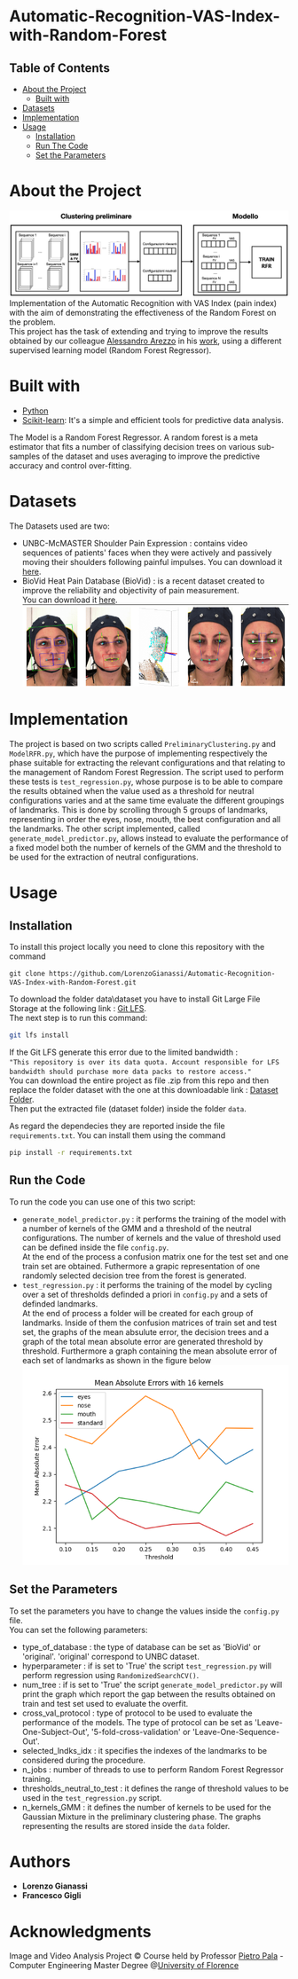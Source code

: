 # Automatic-Recognition-VAS-Index-with-Random-Forest
## Table of Contents  
- [About the Project](#1)  
  - [Built with](#2)
- [Datasets](#3)
- [Implementation](#4)
- [Usage](#5)
  - [Installation](#6) 
  - [Run The Code](#7)
  - [Set the Parameters](#8)

# About the Project <a name="1"/>
![](Images/framework_scheme.jpg) <br/>
Implementation of the Automatic Recognition with VAS Index (pain index) with the aim of demonstrating the effectiveness of the Random Forest on the problem. <br/>
This project has the task of extending and trying to improve the results obtained by our colleague [Alessandro Arezzo](https://github.com/AlessandroArezzo) in his [work](https://github.com/AlessandroArezzo/Automatic-Recognition-VAS-Index), using a different supervised learning model (Random Forest Regressor).

# Built with <a name="2"/>
- [Python](https://www.python.org/)
- [Scikit-learn](https://scikit-learn.org/stable/): It's a simple and efficient tools for predictive data analysis.

The Model is a Random Forest Regressor. A random forest is a meta estimator that fits a number of classifying decision trees on various sub-samples of the dataset and uses averaging to improve the predictive accuracy and control over-fitting.

# Datasets <a name="3"/>
The Datasets used are two:
- UNBC-McMASTER Shoulder Pain Expression : contains video sequences of patients' faces when they were actively and passively moving their shoulders following painful impulses. You can download it [here](https://datasets.bifrost.ai/info/1439).
- BioVid Heat Pain Database (BioVid) :  is a recent dataset created to improve the reliability and objectivity of pain measurement. <br/>
 You can download it [here](https://nextcloud.univ-lille.fr/index.php/s/MjFirkrqBZmbb7w).<br/>
 ![](Images/Biovid.png) <br/>
# Implementation <a name="4"/>
The project is based on two scripts called ```PreliminaryClustering.py``` and ```ModelRFR.py```, which have the purpose of implementing respectively the phase suitable for extracting the relevant configurations and that relating to the management of Random Forest Regression. The script used to perform these tests is ```test_regression.py```, whose purpose is to be able to compare the results obtained when the value used as a threshold for neutral configurations varies and at the same time evaluate the different groupings of landmarks. This is done by scrolling through 5 groups of landmarks, representing in order the eyes, nose, mouth, the best configuration and all the landmarks. The other script implemented, called ```generate_model_predictor.py```, allows instead to evaluate the performance of a fixed model both the number of kernels of the GMM and the threshold to be used for the extraction of neutral configurations.

# Usage <a name="5"/>
## Installation <a name="6"/>
To install this project locally you need to clone this repository with the command
```
git clone https://github.com/LorenzoGianassi/Automatic-Recognition-VAS-Index-with-Random-Forest.git
```
To download the folder data\dataset you have to install Git Large File Storage at the following link : [Git LFS](https://git-lfs.github.com/).<br/>
The next step is to run this command:
```sh
git lfs install
```

If the Git LFS generate this error due to the limited bandwidth : <br/>
```"This repository is over its data quota. Account responsible for LFS bandwidth should purchase more data packs to restore access."```<br/>
You can download the entire project as file .zip from this repo and then replace the folder dataset with the one at this downloadable link : [Dataset Folder](https://downgit.github.io/#/home?url=https:%2F%2Fgithub.com%2FLorenzoGianassi%2FAutomatic-Recognition-VAS-Index-with-Random-Forest%2Fblob%2Fgh-pages%2Fdata%2Fdataset%2Fdataset.7z).<br/>
Then put the extracted file (dataset folder) inside the folder ```data```.<br/>


As regard the dependecies they are reported inside the file ```requirements.txt```. You can install them using the command 
```sh
pip install -r requirements.txt
```

## Run the Code <a name="7"/>
To run the code you can use one of this two script:
- ```generate_model_predictor.py``` : it performs the training of the model with a number of kernels of the GMM and a threshold of the neutral configurations. The number of kernels and the value of threshold used can be defined inside the file ```config.py```.<br/> At the end of the process a confusion matrix one for the test set and one train set are obtained. Futhermore a grapic representation of one randomly selected decision tree from the forest is generated.
- ```test_regression.py``` : it performs the training of the model by cycling over a set of thresholds definded a priori in ```config.py``` and a sets of definded landmarks.<br/> At the end of process a folder will be created for each group of landmarks. Inside of them the confusion matrices of train set and test set, the graphs of the mean absulute error, the decision trees and a graph of the total mean absolute error are generated threshold by threshold. Furthermore a graph containing the mean absolute error of each set of landmarks as shown in the figure below 
![](Images/UNBC_Dataset_Optimized-5-fold_errors_graph.png) <br/>
## Set the Parameters <a name="8"/>
To set the parameters you have to change the values inside the ```config.py``` file. <br/>
You can set the following parameters:
- type_of_database : the type of database can be set as 'BioVid' or 'original'. 'original' correspond to UNBC dataset.
- hyperparameter : if is set to 'True' the script ```test_regression.py```  will perform regression using ```RandomizedSearchCV()```.
- num_tree : if is set to 'True' the script ```generate_model_predictor.py``` will print the graph which report the gap between the results obtained on train and test set used to evaluate the overfit.
- cross_val_protocol : type of protocol to be used to evaluate the performance of the models. The type of protocol can be set as 'Leave-One-Subject-Out', '5-fold-cross-validation' or 'Leave-One-Sequence-Out'.
- selected_lndks_idx : it specifies the indexes of the landmarks to be considered during the procedure.
- n_jobs : number of threads to use to perform Random Forest Regressor training.
- thresholds_neutral_to_test : it defines the range of threshold values to be used in the ```test_regression.py``` script.
- n_kernels_GMM : it defines the number of kernels to be used for the Gaussian Mixture in the preliminary clustering phase.
The graphs representing the results are stored inside the ```data``` folder.
# Authors
- **Lorenzo Gianassi**
- **Francesco Gigli**
# Acknowledgments
Image and Video Analysis Project © Course held by Professor [Pietro Pala](https://www.unifi.it/p-doc2-2012-200006-P-3f2a3d30372e2a.html) - Computer Engineering Master Degree @[University of Florence](https://www.unifi.it/changelang-eng.html)
